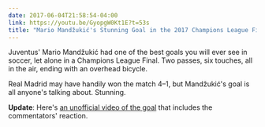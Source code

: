 ```yaml
---
date: 2017-06-04T21:58:54-04:00
link: https://youtu.be/GyopgW0Kt1E?t=53s
title: "Mario Mandžukić's Stunning Goal in the 2017 Champions League Final"
---
```


Juventus' Mario Mandžukić had one of the best goals you will ever see in soccer, let alone in a Champions League Final. Two passes, six touches, all in the air, ending with an overhead bicycle. 

Real Madrid may have handily won the match 4–1, but Mandžukić's goal is all anyone's talking about. Stunning.

**Update**: Here's [an unofficial video of the goal][goal] that includes the commentators' reaction. 

[goal]: https://youtu.be/gpxr3j50Xeg